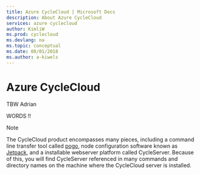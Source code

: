 ```yaml
---
title: Azure CycleCloud | Microsoft Docs
description: About Azure CycleCloud
services: azure cyclecloud
author: KimliW
ms.prod: cyclecloud
ms.devlang: na
ms.topic: conceptual
ms.date: 08/01/2018
ms.author: a-kiwels
---
```


# Azure CycleCloud

TBW Adrian

WORDS !!


> [!NOTE]
> The CycleCloud product encompasses many pieces, including a command line transfer tool called [pogo](https://docs.microsoft.com/en-us/azure/cyclecloud/pogo-overview), node configuration software known as [Jetpack](https://docs.microsoft.com/en-us/azure/cyclecloud/jetpack), and a installable webserver platform called CycleServer. Because of this, you will find CycleServer referenced in many commands and directory names on the machine where the CycleCloud server is installed.    
